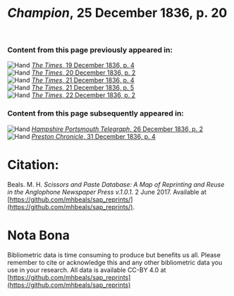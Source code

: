 # *Champion*, 25 December 1836, p. 20  
  
### Content from this page previously appeared in:  
![Hand](http://scissorsandpaste.net/wp-content/uploads/2017/06/smallhandpointer.png) [*The Times*, 19 December 1836, p. 4](https://mhbeals.github.io/sap_html/The-Times/The-Times-19-December-1836-p-4)  
![Hand](http://scissorsandpaste.net/wp-content/uploads/2017/06/smallhandpointer.png) [*The Times*, 20 December 1836, p. 2](https://mhbeals.github.io/sap_html/The-Times/The-Times-20-December-1836-p-2)  
![Hand](http://scissorsandpaste.net/wp-content/uploads/2017/06/smallhandpointer.png) [*The Times*, 21 December 1836, p. 4](https://mhbeals.github.io/sap_html/The-Times/The-Times-21-December-1836-p-4)  
![Hand](http://scissorsandpaste.net/wp-content/uploads/2017/06/smallhandpointer.png) [*The Times*, 21 December 1836, p. 5](https://mhbeals.github.io/sap_html/The-Times/The-Times-21-December-1836-p-5)  
![Hand](http://scissorsandpaste.net/wp-content/uploads/2017/06/smallhandpointer.png) [*The Times*, 22 December 1836, p. 2](https://mhbeals.github.io/sap_html/The-Times/The-Times-22-December-1836-p-2)  
  
### Content from this page subsequently appeared in:  
![Hand](http://scissorsandpaste.net/wp-content/uploads/2017/06/smallhandpointer.png) [*Hampshire Portsmouth Telegraph*, 26 December 1836, p. 2](https://mhbeals.github.io/sap_html/Hampshire-Portsmouth-Telegraph/Hampshire-Portsmouth-Telegraph-26-December-1836-p-2)  
![Hand](http://scissorsandpaste.net/wp-content/uploads/2017/06/smallhandpointer.png) [*Preston Chronicle*, 31 December 1836, p. 4](https://mhbeals.github.io/sap_html/Preston-Chronicle/Preston-Chronicle-31-December-1836-p-4)  


# Citation: 

Beals. M. H. *Scissors and Paste Database: A Map of Reprinting and Reuse in the Anglophone Newspaper Press v.1.0.1.* 2 June 2017. Available at [https://github.com/mhbeals/sap_reprints/](https://github.com/mhbeals/sap_reprints/). 

# Nota Bona

Bibliometric data is time consuming to produce but benefits us all. Please remember to cite or acknowledge this and any other bibliometric data you use in your research. All data is available CC-BY 4.0 at [https://github.com/mhbeals/sap_reprints](https://github.com/mhbeals/sap_reprints)
